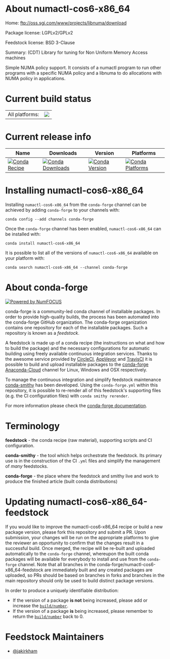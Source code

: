 About numactl-cos6-x86_64
=========================

Home: ftp://oss.sgi.com/www/projects/libnuma/download

Package license: LGPLv2/GPLv2

Feedstock license: BSD 3-Clause

Summary: (CDT) Library for tuning for Non Uniform Memory Access machines

Simple NUMA policy support. It consists of a numactl program to run other
programs with a specific NUMA policy and a libnuma to do allocations with NUMA
policy in applications.


Current build status
====================


<table><tr><td>All platforms:</td>
    <td>
      <a href="https://dev.azure.com/conda-forge/feedstock-builds/_build/latest?definitionId=7479&branchName=master">
        <img src="https://dev.azure.com/conda-forge/feedstock-builds/_apis/build/status/numactl-cos6-x86_64-feedstock?branchName=master">
      </a>
    </td>
  </tr>
</table>

Current release info
====================

| Name | Downloads | Version | Platforms |
| --- | --- | --- | --- |
| [![Conda Recipe](https://img.shields.io/badge/recipe-numactl--cos6--x86_64-green.svg)](https://anaconda.org/conda-forge/numactl-cos6-x86_64) | [![Conda Downloads](https://img.shields.io/conda/dn/conda-forge/numactl-cos6-x86_64.svg)](https://anaconda.org/conda-forge/numactl-cos6-x86_64) | [![Conda Version](https://img.shields.io/conda/vn/conda-forge/numactl-cos6-x86_64.svg)](https://anaconda.org/conda-forge/numactl-cos6-x86_64) | [![Conda Platforms](https://img.shields.io/conda/pn/conda-forge/numactl-cos6-x86_64.svg)](https://anaconda.org/conda-forge/numactl-cos6-x86_64) |

Installing numactl-cos6-x86_64
==============================

Installing `numactl-cos6-x86_64` from the `conda-forge` channel can be achieved by adding `conda-forge` to your channels with:

```
conda config --add channels conda-forge
```

Once the `conda-forge` channel has been enabled, `numactl-cos6-x86_64` can be installed with:

```
conda install numactl-cos6-x86_64
```

It is possible to list all of the versions of `numactl-cos6-x86_64` available on your platform with:

```
conda search numactl-cos6-x86_64 --channel conda-forge
```


About conda-forge
=================

[![Powered by NumFOCUS](https://img.shields.io/badge/powered%20by-NumFOCUS-orange.svg?style=flat&colorA=E1523D&colorB=007D8A)](http://numfocus.org)

conda-forge is a community-led conda channel of installable packages.
In order to provide high-quality builds, the process has been automated into the
conda-forge GitHub organization. The conda-forge organization contains one repository
for each of the installable packages. Such a repository is known as a *feedstock*.

A feedstock is made up of a conda recipe (the instructions on what and how to build
the package) and the necessary configurations for automatic building using freely
available continuous integration services. Thanks to the awesome service provided by
[CircleCI](https://circleci.com/), [AppVeyor](https://www.appveyor.com/)
and [TravisCI](https://travis-ci.org/) it is possible to build and upload installable
packages to the [conda-forge](https://anaconda.org/conda-forge)
[Anaconda-Cloud](https://anaconda.org/) channel for Linux, Windows and OSX respectively.

To manage the continuous integration and simplify feedstock maintenance
[conda-smithy](https://github.com/conda-forge/conda-smithy) has been developed.
Using the ``conda-forge.yml`` within this repository, it is possible to re-render all of
this feedstock's supporting files (e.g. the CI configuration files) with ``conda smithy rerender``.

For more information please check the [conda-forge documentation](https://conda-forge.org/docs/).

Terminology
===========

**feedstock** - the conda recipe (raw material), supporting scripts and CI configuration.

**conda-smithy** - the tool which helps orchestrate the feedstock.
                   Its primary use is in the construction of the CI ``.yml`` files
                   and simplify the management of *many* feedstocks.

**conda-forge** - the place where the feedstock and smithy live and work to
                  produce the finished article (built conda distributions)


Updating numactl-cos6-x86_64-feedstock
======================================

If you would like to improve the numactl-cos6-x86_64 recipe or build a new
package version, please fork this repository and submit a PR. Upon submission,
your changes will be run on the appropriate platforms to give the reviewer an
opportunity to confirm that the changes result in a successful build. Once
merged, the recipe will be re-built and uploaded automatically to the
`conda-forge` channel, whereupon the built conda packages will be available for
everybody to install and use from the `conda-forge` channel.
Note that all branches in the conda-forge/numactl-cos6-x86_64-feedstock are
immediately built and any created packages are uploaded, so PRs should be based
on branches in forks and branches in the main repository should only be used to
build distinct package versions.

In order to produce a uniquely identifiable distribution:
 * If the version of a package **is not** being increased, please add or increase
   the [``build/number``](https://conda.io/docs/user-guide/tasks/build-packages/define-metadata.html#build-number-and-string).
 * If the version of a package **is** being increased, please remember to return
   the [``build/number``](https://conda.io/docs/user-guide/tasks/build-packages/define-metadata.html#build-number-and-string)
   back to 0.

Feedstock Maintainers
=====================

* [@jakirkham](https://github.com/jakirkham/)

